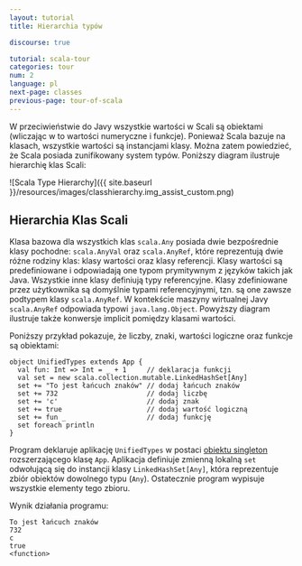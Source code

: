 ```yaml
---
layout: tutorial
title: Hierarchia typów

discourse: true

tutorial: scala-tour
categories: tour
num: 2
language: pl
next-page: classes
previous-page: tour-of-scala
---
```


W przeciwieństwie do Javy wszystkie wartości w Scali są obiektami (wliczając w to wartości numeryczne i funkcje). Ponieważ Scala bazuje na klasach, wszystkie wartości są instancjami klasy. Można zatem powiedzieć, że Scala posiada zunifikowany system typów. Poniższy diagram ilustruje hierarchię klas Scali:

![Scala Type Hierarchy]({{ site.baseurl }}/resources/images/classhierarchy.img_assist_custom.png)

## Hierarchia Klas Scali ##

Klasa bazowa dla wszystkich klas `scala.Any` posiada dwie bezpośrednie klasy pochodne: `scala.AnyVal` oraz `scala.AnyRef`, które reprezentują dwie różne rodziny klas: klasy wartości oraz klasy referencji. Klasy wartości są predefiniowane i odpowiadają one typom prymitywnym z języków takich jak Java. Wszystkie inne klasy definiują typy referencyjne. Klasy zdefiniowane przez użytkownika są domyślnie typami referencyjnymi, tzn. są one zawsze podtypem klasy `scala.AnyRef`. W kontekście maszyny wirtualnej Javy `scala.AnyRef` odpowiada typowi `java.lang.Object`. Powyższy diagram ilustruje także konwersje implicit pomiędzy klasami wartości.

Poniższy przykład pokazuje, że liczby, znaki, wartości logiczne oraz funkcje są obiektami:


```tut
object UnifiedTypes extends App {
  val fun: Int => Int = _ + 1     // deklaracja funkcji
  val set = new scala.collection.mutable.LinkedHashSet[Any]
  set += "To jest łańcuch znaków" // dodaj łańcuch znaków
  set += 732                      // dodaj liczbę
  set += 'c'                      // dodaj znak
  set += true                     // dodaj wartość logiczną
  set += fun _                    // dodaj funkcję
  set foreach println
}
```

Program deklaruje aplikację `UnifiedTypes` w postaci [obiektu singleton](singleton-objects.html) rozszerzającego klasę `App`. Aplikacja definiuje zmienną lokalną `set` odwołującą się do instancji klasy `LinkedHashSet[Any]`, która reprezentuje zbiór obiektów dowolnego typu (`Any`). Ostatecznie program wypisuje wszystkie elementy tego zbioru.

Wynik działania programu:

```
To jest łańcuch znaków
732
c
true
<function>
```
